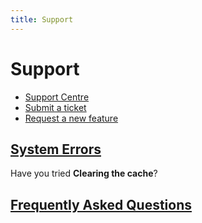 ```yaml
---
title: Support
---
```


# Support

- [Support Centre](http://docs.gensolve.com/help/gpm_uk/)
- [Submit a ticket](http://support.gensolve.com/)
- [Request a new feature](https://gensolve.uservoice.com/forums/327429-gensolve-gpm)

## [System Errors](./system-errors/)

Have you tried **Clearing the cache**?

## [Frequently Asked Questions](./frequently-asked-questions/)
